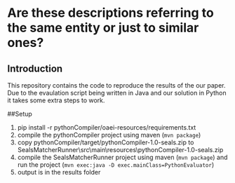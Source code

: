 # Are these descriptions referring to the same entity or just to similar ones?

## Introduction
This repository contains the code to reproduce the results of the our paper.
Due to the evaulation script being written in Java and our solution in Python it takes some extra steps to work.

##Setup
1. pip install -r pythonCompiler/oaei-resources/requirements.txt
1. compile the pythonCompiler project using maven (```mvn package```)
1. copy pythonCompiler/target/pythonCompiler-1.0-seals.zip to SealsMatcherRunner\src\main\resources\pythonCompiler-1.0-seals.zip
1. compile the SealsMatcherRunner project using maven (```mvn package```) and run the project (```mvn exec:java -D exec.mainClass=PythonEvaluator```)
1. output is in the results folder